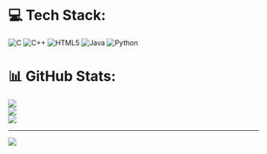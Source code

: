 
# 💻 Tech Stack:
![C](https://img.shields.io/badge/c-%2300599C.svg?style=for-the-badge&logo=c&logoColor=white) ![C++](https://img.shields.io/badge/c++-%2300599C.svg?style=for-the-badge&logo=c%2B%2B&logoColor=white) ![HTML5](https://img.shields.io/badge/html5-%23E34F26.svg?style=for-the-badge&logo=html5&logoColor=white) ![Java](https://img.shields.io/badge/java-%23ED8B00.svg?style=for-the-badge&logo=openjdk&logoColor=white) ![Python](https://img.shields.io/badge/python-3670A0?style=for-the-badge&logo=python&logoColor=ffdd54)
# 📊 GitHub Stats:
![](https://github-readme-stats.vercel.app/api?username=johnny051777&theme=dark&hide_border=false&include_all_commits=false&count_private=false)<br/>
![](https://nirzak-streak-stats.vercel.app/?user=johnny051777&theme=dark&hide_border=false)<br/>
![](https://github-readme-stats.vercel.app/api/top-langs/?username=johnny051777&theme=dark&hide_border=false&include_all_commits=false&count_private=false&layout=compact)

---
[![](https://visitcount.itsvg.in/api?id=johnny051777&icon=0&color=0)](https://visitcount.itsvg.in)

<!-- Proudly created with GPRM ( https://gprm.itsvg.in ) -->
